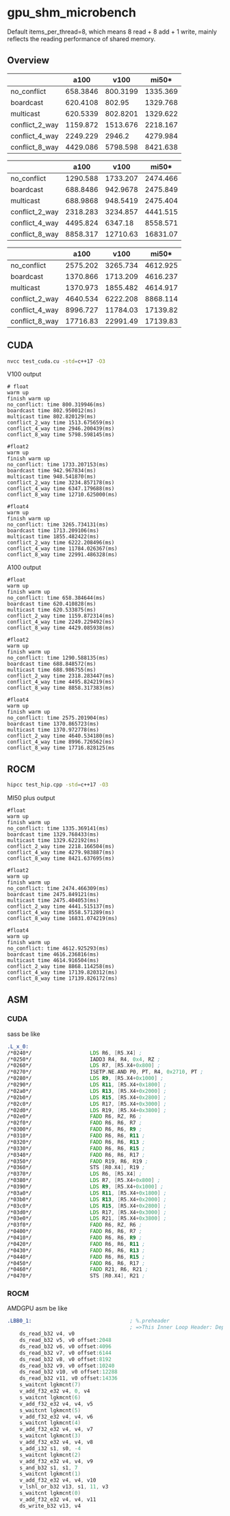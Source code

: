 # gpu_shm_microbench

Default items_per_thread=8, which means 8 read + 8 add + 1 write, mainly reflects the reading performance of shared memory.

## Overview

|                | a100     | v100     | mi50*    |
| -------------- | -------- | -------- | -------- |
| no_conflict    | 658.3846 | 800.3199 | 1335.369 |
| boardcast      | 620.4108 | 802.95   | 1329.768 |
| multicast      | 620.5339 | 802.8201 | 1329.622 |
| conflict_2_way | 1159.872 | 1513.676 | 2218.167 |
| conflict_4_way | 2249.229 | 2946.2   | 4279.984 |
| conflict_8_way | 4429.086 | 5798.598 | 8421.638 |

|                | a100     | v100     | mi50*    |
| -------------- | -------- | -------- | -------- |
| no_conflict    | 1290.588 | 1733.207 | 2474.466 |
| boardcast      | 688.8486 | 942.9678 | 2475.849 |
| multicast      | 688.9868 | 948.5419 | 2475.404 |
| conflict_2_way | 2318.283 | 3234.857 | 4441.515 |
| conflict_4_way | 4495.824 | 6347.18  | 8558.571 |
| conflict_8_way | 8858.317 | 12710.63 | 16831.07 |

|                | a100     | v100     | mi50*    |
| -------------- | -------- | -------- | -------- |
| no_conflict    | 2575.202 | 3265.734 | 4612.925 |
| boardcast      | 1370.866 | 1713.209 | 4616.237 |
| multicast      | 1370.973 | 1855.482 | 4614.917 |
| conflict_2_way | 4640.534 | 6222.208 | 8868.114 |
| conflict_4_way | 8996.727 | 11784.03 | 17139.82 |
| conflict_8_way | 17716.83 | 22991.49 | 17139.83 |

## CUDA

```bash
nvcc test_cuda.cu -std=c++17 -O3
```

V100 output

```
# float
warm up
finish warm up
no_conflict: time 800.319946(ms)
boardcast time 802.950012(ms)
multicast time 802.820129(ms)
conflict_2_way time 1513.675659(ms)
conflict_4_way time 2946.200439(ms)
conflict_8_way time 5798.598145(ms)

#float2
warm up
finish warm up
no_conflict: time 1733.207153(ms)
boardcast time 942.967834(ms)
multicast time 948.541870(ms)
conflict_2_way time 3234.857178(ms)
conflict_4_way time 6347.179688(ms)
conflict_8_way time 12710.625000(ms)

#float4
warm up
finish warm up
no_conflict: time 3265.734131(ms)
boardcast time 1713.209106(ms)
multicast time 1855.482422(ms)
conflict_2_way time 6222.208496(ms)
conflict_4_way time 11784.026367(ms)
conflict_8_way time 22991.486328(ms)
```

A100 output

```
#float
warm up
finish warm up
no_conflict: time 658.384644(ms)
boardcast time 620.410828(ms)
multicast time 620.533875(ms)
conflict_2_way time 1159.872314(ms)
conflict_4_way time 2249.229492(ms)
conflict_8_way time 4429.085938(ms)

#float2
warm up
finish warm up
no_conflict: time 1290.588135(ms)
boardcast time 688.848572(ms)
multicast time 688.986755(ms)
conflict_2_way time 2318.283447(ms)
conflict_4_way time 4495.824219(ms)
conflict_8_way time 8858.317383(ms)

#float4
warm up
finish warm up
no_conflict: time 2575.201904(ms)
boardcast time 1370.865723(ms)
multicast time 1370.972778(ms)
conflict_2_way time 4640.534180(ms)
conflict_4_way time 8996.726562(ms)
conflict_8_way time 17716.828125(ms
```

## ROCM

```bash
hipcc test_hip.cpp -std=c++17 -O3
```

MI50 plus output
```
#float
warm up
finish warm up
no_conflict: time 1335.369141(ms)
boardcast time 1329.768433(ms)
multicast time 1329.622192(ms)
conflict_2_way time 2218.166504(ms)
conflict_4_way time 4279.983887(ms)
conflict_8_way time 8421.637695(ms)

#float2
warm up
finish warm up
no_conflict: time 2474.466309(ms)
boardcast time 2475.849121(ms)
multicast time 2475.404053(ms)
conflict_2_way time 4441.515137(ms)
conflict_4_way time 8558.571289(ms)
conflict_8_way time 16831.074219(ms)

#float4
warm up
finish warm up
no_conflict: time 4612.925293(ms)
boardcast time 4616.236816(ms)
multicast time 4614.916504(ms)
conflict_2_way time 8868.114258(ms)
conflict_4_way time 17139.820312(ms)
conflict_8_way time 17139.826172(ms)
```

## ASM

### CUDA

sass be like

```asm
.L_x_0:
/*0240*/                   LDS R6, [R5.X4] ;
/*0250*/                   IADD3 R4, R4, 0x4, RZ ;
/*0260*/                   LDS R7, [R5.X4+0x800] ;
/*0270*/                   ISETP.NE.AND P0, PT, R4, 0x2710, PT ;
/*0280*/                   LDS R9, [R5.X4+0x1000] ;
/*0290*/                   LDS R11, [R5.X4+0x1800] ;
/*02a0*/                   LDS R13, [R5.X4+0x2000] ;
/*02b0*/                   LDS R15, [R5.X4+0x2800] ;
/*02c0*/                   LDS R17, [R5.X4+0x3000] ;
/*02d0*/                   LDS R19, [R5.X4+0x3800] ;
/*02e0*/                   FADD R6, RZ, R6 ;
/*02f0*/                   FADD R6, R6, R7 ;
/*0300*/                   FADD R6, R6, R9 ;
/*0310*/                   FADD R6, R6, R11 ;
/*0320*/                   FADD R6, R6, R13 ;
/*0330*/                   FADD R6, R6, R15 ;
/*0340*/                   FADD R6, R6, R17 ;
/*0350*/                   FADD R19, R6, R19 ;
/*0360*/                   STS [R0.X4], R19 ;
/*0370*/                   LDS R6, [R5.X4] ;
/*0380*/                   LDS R7, [R5.X4+0x800] ;
/*0390*/                   LDS R9, [R5.X4+0x1000] ;
/*03a0*/                   LDS R11, [R5.X4+0x1800] ;
/*03b0*/                   LDS R13, [R5.X4+0x2000] ;
/*03c0*/                   LDS R15, [R5.X4+0x2800] ;
/*03d0*/                   LDS R17, [R5.X4+0x3000] ;
/*03e0*/                   LDS R21, [R5.X4+0x3800] ;
/*03f0*/                   FADD R6, RZ, R6 ;
/*0400*/                   FADD R6, R6, R7 ;
/*0410*/                   FADD R6, R6, R9 ;
/*0420*/                   FADD R6, R6, R11 ;
/*0430*/                   FADD R6, R6, R13 ;
/*0440*/                   FADD R6, R6, R15 ;
/*0450*/                   FADD R6, R6, R17 ;
/*0460*/                   FADD R21, R6, R21 ;
/*0470*/                   STS [R0.X4], R21 ;
```

### ROCM

AMDGPU asm be like

```asm
.LBB0_1:                                ; %.preheader
                                        ; =>This Inner Loop Header: Depth=1
	ds_read_b32 v4, v0
	ds_read_b32 v5, v0 offset:2048
	ds_read_b32 v6, v0 offset:4096
	ds_read_b32 v7, v0 offset:6144
	ds_read_b32 v8, v0 offset:8192
	ds_read_b32 v9, v0 offset:10240
	ds_read_b32 v10, v0 offset:12288
	ds_read_b32 v11, v0 offset:14336
	s_waitcnt lgkmcnt(7)
	v_add_f32_e32 v4, 0, v4
	s_waitcnt lgkmcnt(6)
	v_add_f32_e32 v4, v4, v5
	s_waitcnt lgkmcnt(5)
	v_add_f32_e32 v4, v4, v6
	s_waitcnt lgkmcnt(4)
	v_add_f32_e32 v4, v4, v7
	s_waitcnt lgkmcnt(3)
	v_add_f32_e32 v4, v4, v8
	s_add_i32 s1, s0, -4
	s_waitcnt lgkmcnt(2)
	v_add_f32_e32 v4, v4, v9
	s_and_b32 s1, s1, 7
	s_waitcnt lgkmcnt(1)
	v_add_f32_e32 v4, v4, v10
	v_lshl_or_b32 v13, s1, 11, v3
	s_waitcnt lgkmcnt(0)
	v_add_f32_e32 v4, v4, v11
	ds_write_b32 v13, v4
```

